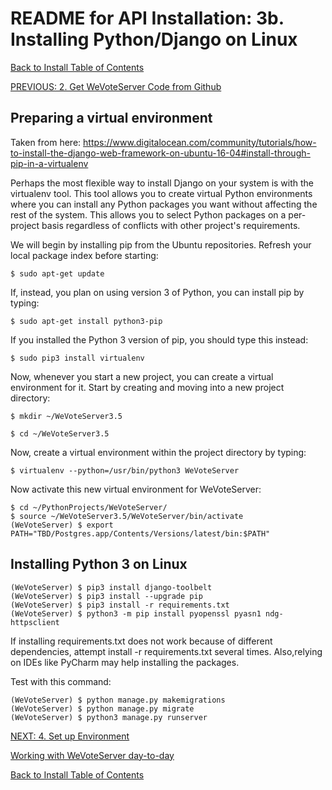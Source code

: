 # README for API Installation: 3b. Installing Python/Django on Linux

[Back to Install Table of Contents](README_API_INSTALL.md)

[PREVIOUS: 2. Get WeVoteServer Code from Github](README_API_INSTALL_CODE_FROM_GITHUB.md)

## Preparing a virtual environment

Taken from here:
https://www.digitalocean.com/community/tutorials/how-to-install-the-django-web-framework-on-ubuntu-16-04#install-through-pip-in-a-virtualenv
    
Perhaps the most flexible way to install Django on your system is with the virtualenv tool. This tool allows you to create virtual Python environments where you can install any Python packages you want without affecting the rest of the system. This allows you to select Python packages on a per-project basis regardless of conflicts with other project's requirements.

We will begin by installing pip from the Ubuntu repositories. Refresh your local package index before starting:

    $ sudo apt-get update

If, instead, you plan on using version 3 of Python, you can install pip by typing:

    $ sudo apt-get install python3-pip

If you installed the Python 3 version of pip, you should type this instead:

    $ sudo pip3 install virtualenv

Now, whenever you start a new project, you can create a virtual environment for it. Start by creating and moving into a new project directory:

    $ mkdir ~/WeVoteServer3.5
    
    $ cd ~/WeVoteServer3.5

Now, create a virtual environment within the project directory by typing:

    $ virtualenv --python=/usr/bin/python3 WeVoteServer
    
Now activate this new virtual environment for WeVoteServer:

    $ cd ~/PythonProjects/WeVoteServer/
    $ source ~/WeVoteServer3.5/WeVoteServer/bin/activate
    (WeVoteServer) $ export PATH="TBD/Postgres.app/Contents/Versions/latest/bin:$PATH"


## Installing Python 3 on Linux

    (WeVoteServer) $ pip3 install django-toolbelt
    (WeVoteServer) $ pip3 install --upgrade pip
    (WeVoteServer) $ pip3 install -r requirements.txt
    (WeVoteServer) $ python3 -m pip install pyopenssl pyasn1 ndg-httpsclient

If installing requirements.txt does not work because of different dependencies, attempt install -r requirements.txt several times.
Also,relying on IDEs like PyCharm may help installing the packages.

Test with this command:
    
    (WeVoteServer) $ python manage.py makemigrations
    (WeVoteServer) $ python manage.py migrate
    (WeVoteServer) $ python3 manage.py runserver


    
[NEXT: 4. Set up Environment](README_API_INSTALL_SETUP_ENVIRONMENT.md)

[Working with WeVoteServer day-to-day](README_WORKING_WITH_WE_VOTE_SERVER.md)

[Back to Install Table of Contents](README_API_INSTALL.md)
